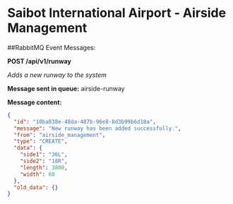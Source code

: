 # Saibot International Airport - Airside Management

##RabbitMQ Event Messages:

**POST /api/v1/runway**

_Adds a new runway to the system_

**Message sent in queue:** airside-runway

**Message content:**

```json
{
  "id": "10ba038e-48da-487b-96e8-8d3b99b6d18a",
  "message": "New runway has been added successfully.",
  "from": "airside_management",
  "type": "CREATE",
  "data": {
    "side1": "36L",
    "side2": "18R",
    "length": 3800,
    "width": 60
  },
  "old_data": {}
}
```